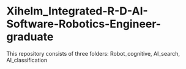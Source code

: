 # Xihelm_Integrated-R-D-AI-Software-Robotics-Engineer-graduate

This repository consists of three folders: Robot_cognitive, AI_search, AI_classification

